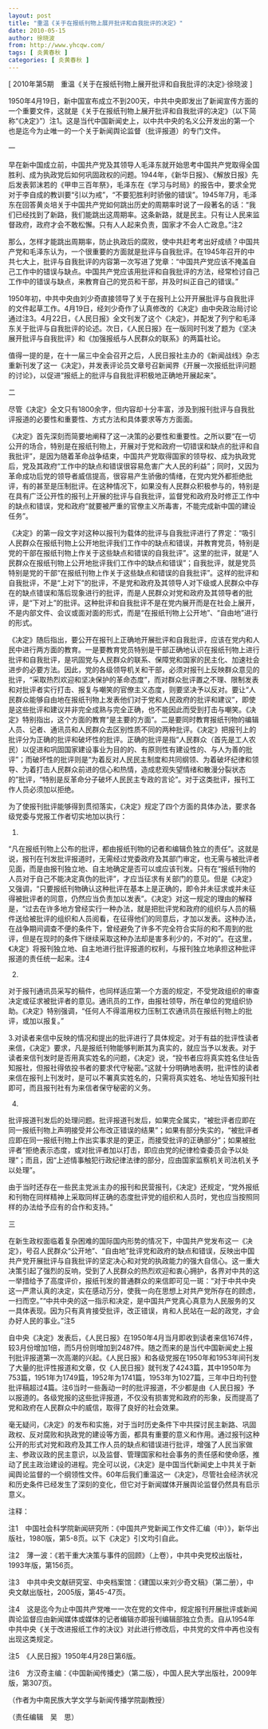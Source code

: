 ```yaml
---
layout: post
title: "重温《关于在报纸刊物上展开批评和自我批评的决定》"
date: 2010-05-15
author: 徐晓波
from: http://www.yhcqw.com/
tags: [ 炎黄春秋 ]
categories: [ 炎黄春秋 ]
---
```



[ 2010年第5期　重温《关于在报纸刊物上展开批评和自我批评的决定》·徐晓波 ]


1950年4月19日，新中国宣布成立不到200天，中共中央即发出了新闻宣传方面的一个重要文件，这就是《关于在报纸刊物上展开批评和自我批评的决定》（以下简称“《决定》”）注1。这是当代中国新闻史上，以中共中央的名义公开发出的第一个也是迄今为止唯一的一个关于新闻舆论监督（批评报道）的专门文件。

一


早在新中国成立前，中国共产党及其领导人毛泽东就开始思考中国共产党取得全国胜利、成为执政党后如何巩固政权的问题。1944年，《新华日报》、《解放日报》先后发表郭沫若的《甲申三百年祭》，毛泽东在《学习与时局》的报告中，要求全党对于李自成的教训要“引以为戒”，“不要犯胜利时骄傲的错误”。1945年7月，毛泽东在回答黄炎培关于中国共产党如何跳出历史的周期率时说了一段著名的话：“我们已经找到了新路，我们能跳出这周期率。这条新路，就是民主。只有让人民来监督政府，政府才会不敢松懈。只有人人起来负责，国家才不会人亡政息。”注2


那么，怎样才能跳出周期率，防止执政后的腐败，使中共赶考考出好成绩？中国共产党和毛泽东认为，一个很重要的方面就是批评与自我批评。在1945年召开的中共七大上，批评与自我批评的内容第一次写进了党章：“中国共产党应该不掩盖自己工作中的错误与缺点。中国共产党应该用批评和自我批评的方法，经常检讨自己工作中的错误与缺点，来教育自己的党员和干部，并及时纠正自己的错误。”


1950年初，中共中央由刘少奇直接领导了关于在报刊上公开开展批评与自我批评的文件起草工作。4月19日，经刘少奇作了认真修改的《决定》由中央政治局讨论通过注3。4月22日，《人民日报》全文刊发了这个《决定》，并配发了列宁和毛泽东关于批评与自我批评的论述。次日，《人民日报》在一版同时刊发了题为《坚决展开批评与自我批评》和《加强报纸与人民群众的联系》的两篇社论。


值得一提的是，在十一届三中全会召开之后，人民日报社主办的《新闻战线》杂志重新刊发了这一《决定》，并发表评论员文章号召新闻界《开展一次报纸批评问题的讨论》，以促进“报纸上的批评与自我批评积极地正确地开展起来”。

二

尽管《决定》全文只有1800余字，但内容却十分丰富，涉及到报刊批评与自我批评报道的必要性和重要性、方式方法和具体要求等方方面面。


《决定》首先深刻而简要地阐释了这一决策的必要性和重要性。之所以要“在一切公开的场合，特别是在报纸刊物上，开展对于党和政府一切错误和缺点的批评和自我批评”，是因为随着革命战争结束，中国共产党取得国家的领导权、成为执政党后，党及其政府“工作中的缺点和错误很容易危害广大人民的利益”；同时，又因为革命成功后党的领导者威信提高，很容易产生骄傲的情绪，在党内党外都拒绝批评，有的甚至是压制批评。在这种情况下，如果没有人民群众积极参与的，特别是在具有广泛公开性的报刊上开展的批评与自我批评，监督党和政府及时修正工作中的缺点和错误，党和政府“就要被严重的官僚主义所毒害，不能完成新中国的建设任务”。


《决定》的第一段文字对这种以报刊为载体的批评与自我批评进行了界定：“吸引人民群众在报纸刊物上公开地批评我们工作中的缺点和错误，并教育党员，特别是党的干部在报纸刊物上作关于这些缺点和错误的自我批评”。这里的批评，就是“人民群众在报纸刊物上公开地批评我们工作中的缺点和错误”；自我批评，就是党员特别是党的干部“在报纸刊物上作关于这些缺点和错误的自我批评”。这样的批评和自我批评，不是“上对下”的批评，不是党和政府及其领导人对下级或人民群众中存在的缺点错误和落后现象进行的批评，而是人民群众对党和政府及其领导者的批评，是“下对上”的批评。这种批评和自我批评不是在党内展开而是在社会上展开，不是内部文件、会议或面对面的形式，而是“在报纸刊物上公开地”、“自由地”进行的形式。


《决定》随后指出，要公开在报刊上正确地开展批评和自我批评，应该在党内和人民中进行两方面的教育。一是要教育党员特别是干部正确地认识在报纸刊物上进行批评和自我批评，是巩固党与人民群众的联系、保障党和国家的民主化、加速社会进步的必要方法。因此，党的各级领导机关和干部，必须对报刊上反映群众意见的批评，“采取热烈欢迎和坚决保护的革命态度”，而对群众批评置之不理、限制发表和对批评者实行打击、报复与嘲笑的官僚主义态度，则要坚决予以反对。要让“人民群众能够自由地在报纸刊物上发表他们对于党和人民政府的批评和建议”，即使是这些批评和建议并非完全成熟与完全正确，也不能因此而受到打击与嘲笑。《决定》特别指出，这个方面的教育“是主要的方面”。二是要同时教育报纸刊物的编辑人员、记者、通讯员和人民群众去区别性质不同的两种批评。《决定》把报刊上的批评分为正确的批评和破坏性的批评。正确的批评是指“人民群众（首先是工人农民）以促进和巩固国家建设事业为目的的、有原则性有建设性的、与人为善的批评”；而破坏性的批评则是“为着反对人民民主制度和共同纲领、为着破坏纪律和领导、为着打击人民群众前进的信心和热情，造成悲观失望情绪和散漫分裂状态的”批评，“特别是反革命分子破坏人民民主专政的言论”。对于这类批评，报刊工作人员必须加以拒绝。

为了使报刊批评能够得到贯彻落实，《决定》规定了四个方面的具体办法，要求各级党委与党报工作者切实地加以执行：

1. 
“凡在报纸刊物上公布的批评，都由报纸刊物的记者和编辑负独立的责任”。这就是说，报刊在刊发批评报道时，无需经过党委政府及其部门审定，也无需与被批评者见面，而是由报刊独立地、自主地确定是否可以或应该刊发。只有在“报纸刊物的人员对于自己不能决定真伪的批评”，才应当征求有关部门的意见。但是《决定》又强调，“只要报纸刊物确认这种批评在基本上是正确的，即令并未征求或并未征得被批评者的同意，仍然应当负责加以发表”。《决定》对这一规定的理由的解释是，“过去在许多地方曾经实行一种办法，就是把批评党和政府的组织与人员的稿件送给被批评的组织和人员阅看，在征得他们的同意后，才加以发表。这种办法，在战争期间调查不便的条件下，曾经避免了许多不完全符合实际的和不周到的批评，但是在现时的条件下继续采取这种办法却是害多利少的，不对的”。在这里，《决定》将报刊独立地、自主地进行批评报道的权利，与报刊独立地承担这种批评报道的责任统一起来。注4

2. 
对于报刊通讯员采写的稿件，也同样适应第一个方面的规定，不受党政组织的审查决定或征求被批评者的意见。通讯员的工作，由报社领导，所在单位的党组织协助。《决定》特别强调，“任何人不得滥用权力压制工农通讯员在报纸刊物上的批评，或加以报复。”


3.对读者来信中反映的情况和提出的批评进行了具体规定。对于有益的批评性读者来信，《决定》要求，凡是报纸刊物能够判断其为真实的，就应当予以发表。对于读者来信刊发时是否用真实姓名的问题，《决定》说，“投书者应将真实姓名住址告知报社，但报社得依投书者的要求代守秘密。”这就十分明确地表明，批评性的读者来信在报刊上刊发时，是可以不署真实姓名的，只需将真实姓名、地址告知报刊社即可，而且报刊社有为来信者保守秘密的义务。

4. 
批评报道刊发后的处理问题。批评报道刊发后，如果完全属实，“被批评者应即在同一报纸刊物上声明接受并公布改正错误的结果”；如果有部分失实的，“被批评者应即在同一报纸刊物上作出实事求是的更正，而接受批评的正确部分”；如果被批评者“拒绝表示态度，或对批评者加以打击，即应由党的纪律检查委员会予以处 
理”；而且，因“上述情事触犯行政纪律法律的部分，应由国家监察机关司法机关予以处理”。


由于当时还存在一些民主党派主办的报刊和民营报刊，《决定》还规定，“党外报纸和刊物在同样精神上采取同样正确的态度批评党的组织和人员时，党也应当按照同样的办法给予应有的合作和支持。”

三


在新生政权面临着复杂困难的国际国内形势的情况下，中国共产党发布这一《决定》，号召人民群众“公开地”、“自由地”批评党和政府的缺点和错误，反映出中国共产党开展批评与自我批评的坚定决心和对党的执政能力的强大自信心。这一重大决策引起了强烈的反响，受到了人民群众的热烈欢迎和衷心拥护，各界对中共的这一举措给予了高度评价，报纸刊发的普通群众的来信即可见一斑：“对于中共中央这一严肃认真的决定，实在感动万分，使我一向在思想上对共产党所存在的顾虑，一扫而空。”“中共中央的这一指示和决定，是中国共产党真心真意为人民服务的又一具体表现。因为只有真肯接受批评，改正错误，肯和人民站在一起的政党，才会办好人民的事业。”注5


自中央《决定》发表后，《人民日报》在1950年4月当月即收到读者来信1674件，较3月份增加1倍，而5月份则增加到2487件。随之而来的是当代中国新闻史上报刊批评报道第一次高潮的兴起。《人民日报》和各级党报在1950年和1953年间刊发了大量的批评性报道和文章，仅《人民日报》就刊发了4243篇，其中1950年为753篇，1951年为1749篇，1952年为1741篇，1953年为1027篇，三年中日均刊登批评稿超过4篇。注6当时一些轰动一时的批评报道，不少都是由《人民日报》予以报道的。各级党报的这些批评报道，不仅没有损害党和政府的形象，反而提高了党和政府在人民群众中的威信，取得了良好的社会效果。


毫无疑问，《决定》的发布和实施，对于当时历史条件下中共探讨民主新路、巩固政权、反对腐败和执政党的建设等方面，都具有重要的意义和作用。通过报刊这种公开的形式对党和政府及其工作人员的缺点和错误进行批评，增强了人民当家做主、参政议政的民主意识，以及监督、管理国家和社会事务的责任感和使命感，推动了民主政治建设的进程。完全可以说，《决定》是中国当代新闻史上中共关于新闻舆论监督的一个纲领性文件。60年后我们重温这一《决定》，尽管社会经济状况和历史条件已经发生了深刻的变化，但它对于新闻媒体开展舆论监督仍然具有启示意义。

注释：

注1　中国社会科学院新闻研究所：《中国共产党新闻工作文件汇编（中）》，新华出版社，1980版，第5-8页。以下《决定》引文均引自此。

注2　薄一波：《若干重大决策与事件的回顾》（上卷），中共中央党校出版社，1993年版，第156页。

注3　中共中央文献研究室、中央档案馆：《建国以来刘少奇文稿》（第二册），中央文献出版社，2005版，第45-47页。


注4　这是迄今为止中国共产党唯一一次在党的文件中，规定报刊开展批评或新闻舆论监督应由新闻媒体或媒体的记者编辑亦即报刊编辑部独立负责。自从1954年中共中央《关于改进报纸工作的决议》对此进行修改后，中共党的文件中再也没有出现这类规定。

注5　《人民日报》1950年4月28日第6版。

注6　方汉奇主编：《中国新闻传播史》（第二版），中国人民大学出版社，2009年版，第307页。

（作者为中南民族大学文学与新闻传播学院副教授）

（责任编辑　吴　思）


